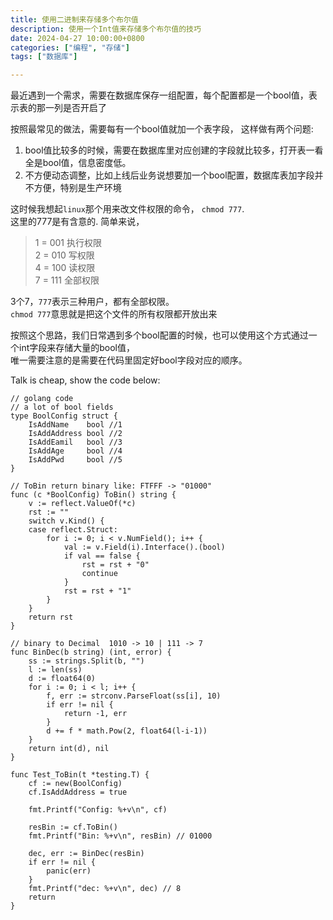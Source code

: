 ```yaml
---
title: 使用二进制来存储多个布尔值
description: 使用一个Int值来存储多个布尔值的技巧
date: 2024-04-27 10:00:00+0800
categories: ["编程", "存储"]
tags: ["数据库"]

---
```


最近遇到一个需求，需要在数据库保存一组配置，每个配置都是一个bool值，表示表的那一列是否开启了

按照最常见的做法，需要每有一个bool值就加一个表字段， 这样做有两个问题:
1. bool值比较多的时候，需要在数据库里对应创建的字段就比较多，打开表一看全是bool值，信息密度低。  
2. 不方便动态调整，比如上线后业务说想要加一个bool配置，数据库表加字段并不方便，特别是生产环境

这时候我想起`linux`那个用来改文件权限的命令， `chmod 777`.  
这里的777是有含意的.
简单来说，
> 1 = 001   执行权限  
2 = 010   写权限  
4 = 100   读权限  
7 = 111   全部权限  

3个7，`777`表示三种用户，都有全部权限。  
`chmod 777`意思就是把这个文件的所有权限都开放出来

按照这个思路，我们日常遇到多个bool配置的时候，也可以使用这个方式通过一个int字段来存储大量的bool值，  
唯一需要注意的是需要在代码里固定好bool字段对应的顺序。

Talk is cheap, show the code below:

```Golang
// golang code
// a lot of bool fields
type BoolConfig struct {
    IsAddName    bool //1
    IsAddAddress bool //2
    IsAddEamil   bool //3
    IsAddAge     bool //4
    IsAddPwd     bool //5
}

// ToBin return binary like: FTFFF -> "01000"
func (c *BoolConfig) ToBin() string {
    v := reflect.ValueOf(*c)
    rst := ""
    switch v.Kind() {
    case reflect.Struct:
        for i := 0; i < v.NumField(); i++ {
            val := v.Field(i).Interface().(bool)
            if val == false {
                rst = rst + "0"
                continue
            }
            rst = rst + "1"
        }
    }
    return rst
}

// binary to Decimal  1010 -> 10 | 111 -> 7
func BinDec(b string) (int, error) {
    ss := strings.Split(b, "")
    l := len(ss)
    d := float64(0)
    for i := 0; i < l; i++ {
        f, err := strconv.ParseFloat(ss[i], 10)
        if err != nil {
            return -1, err
        }
        d += f * math.Pow(2, float64(l-i-1))
    }
    return int(d), nil
}

func Test_ToBin(t *testing.T) {
    cf := new(BoolConfig)
    cf.IsAddAddress = true

    fmt.Printf("Config: %+v\n", cf)

    resBin := cf.ToBin()
    fmt.Printf("Bin: %+v\n", resBin) // 01000

    dec, err := BinDec(resBin)
    if err != nil {
        panic(err)
    }
    fmt.Printf("dec: %+v\n", dec) // 8
    return
}

```